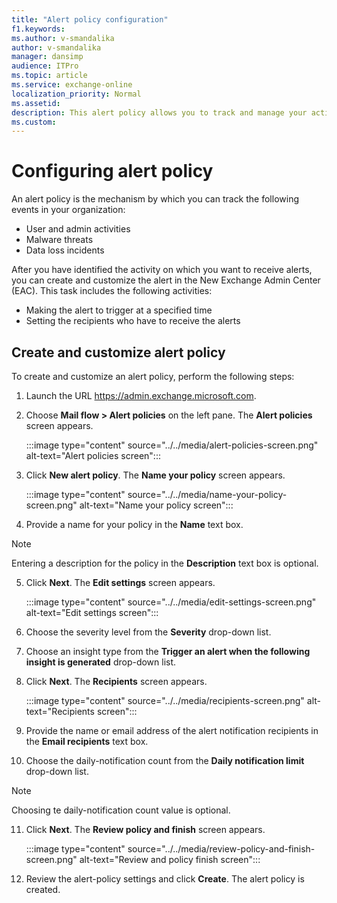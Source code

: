 ```yaml
---
title: "Alert policy configuration"
f1.keywords:
ms.author: v-smandalika
author: v-smandalika
manager: dansimp
audience: ITPro
ms.topic: article
ms.service: exchange-online
localization_priority: Normal
ms.assetid:
description: This alert policy allows you to track and manage your activities. 
ms.custom:
---
```


# Configuring alert policy


An alert policy is the mechanism by which you can track the following events in your organization:

- User and admin activities
- Malware threats
- Data loss incidents

After you have identified the activity on which you want to receive alerts, you can create and customize the alert in the New Exchange Admin Center (EAC). This task includes the following activities:
- Making the alert to trigger at a specified time
- Setting the recipients who have to receive the alerts

## Create and customize alert policy

To create and customize an alert policy, perform the following steps:

1. Launch the URL https://admin.exchange.microsoft.com.
2. Choose **Mail flow > Alert policies** on the left pane. 
   The **Alert policies** screen appears.

   :::image type="content" source="../../media/alert-policies-screen.png" alt-text="Alert policies screen":::

3. Click **New alert policy**.
   The **Name your policy** screen appears.

   :::image type="content" source="../../media/name-your-policy-screen.png" alt-text="Name your policy screen":::

4. Provide a name for your policy in the **Name** text box.

> [!NOTE]
> Entering a description for the policy in the **Description** text box is optional.

5. Click **Next**.
   The **Edit settings** screen appears.

   :::image type="content" source="../../media/edit-settings-screen.png" alt-text="Edit settings screen":::

6. Choose the severity level from the **Severity** drop-down list.
7. Choose an insight type from the **Trigger an alert when the following insight is generated** drop-down list.
8. Click **Next**. 
   The **Recipients** screen appears.

   :::image type="content" source="../../media/recipients-screen.png" alt-text="Recipients screen":::

9. Provide the name or email address of the alert notification recipients in the **Email recipients** text box.
10. Choose the daily-notification count from the **Daily notification limit** drop-down list.

> [!NOTE] 
> Choosing te daily-notification count value is optional.

11. Click **Next**.
    The **Review policy and finish** screen appears.

    :::image type="content" source="../../media/review-policy-and-finish-screen.png" alt-text="Review and policy finish screen":::

12. Review the alert-policy settings and click **Create**.
    The alert policy is created.

